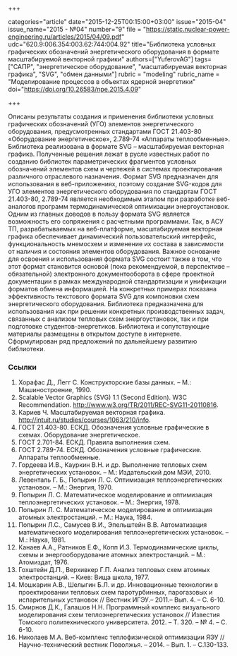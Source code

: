 +++

categories="article"
date="2015-12-25T00:15:00+03:00"
issue="2015-04"
issue_name="2015 - №04"
number="9"
file = "https://static.nuclear-power-engineering.ru/articles/2015/04/09.pdf"
udc="620.9:006.354:003.62:744:004.92"
title="Библиотека условных графических обозначений энергетического оборудования в формате масштабируемой векторной графики"
authors=["YuferovAG"]
tags=["САПР", "энергетическое оборудование", "масштабируемая векторная графика", "SVG", "обмен данными"]
rubric = "modeling"
rubric_name = "Моделирование процессов в объектах ядерной энергетики"
doi="https://doi.org/10.26583/npe.2015.4.09"

+++

Описаны результаты создания и применения библиотеки условных графических обозначений (УГО) элементов энергетического оборудования, предусмотренных стандартами ГОСТ 21.403-80 «Оборудование энергетическое», 2.789-74 «Аппараты теплообменные». Библиотека реализована в формате SVG – масштабируемая векторная графика. Полученные решения лежат в русле известных работ по созданию библиотек параметрических фрагментов условных обозначений элементов схем и чертежей в системах проектирования различного отраслевого назначения. Формат SVG предназначен для использования в веб-приложениях, поэтому создание SVG-кодов для УГО элементов энергетического оборудования по стандартам ГОСТ 21.403-80, 2.789-74 является необходимым этапом при разработке веб-аналогов программ термодинамической оптимизации энергоустановок. Одним из главных доводов в пользу формата SVG является возможность его сопряжения с расчетными программами. Так, в АСУ ТП, разрабатываемых на веб-платформе, масштабируемая векторная графика обеспечивает динамический пользовательский интерфейс, функциональность мнемосхем и изменение их состава в зависимости от наличия и состояния элементов оборудования. Важное основание для освоения и использования формата SVG состоит также в том, что этот формат становится основой (пока рекомендуемой, в перспективе – обязательной) электронного документооборота в сфере проектной документации в рамках международной стандартизации и унификации форматов обмена информацией. На конкретных примерах показана эффективность текстового формата SVG для компоновки схем энергетического оборудования. Библиотека предназначена для использования как при решении конкретных производственных задач, связанных с анализом тепловых схем энергоустановок, так и при подготовке студентов-энергетиков. Библиотека и сопутствующие материалы размещены в открытом доступе в интернете. Сформулирован ряд предложений по дальнейшему развитию библиотеки.

### Ссылки

1. Хорафас Д., Легг С. Конструкторские базы данных. – М.: Машиностроение, 1990.
2. Scalable Vector Graphics (SVG) 1.1 (Second Edition). W3C Recommendation. http://www.w3.org/TR/2011/REC-SVG11-20110816.
3. Кариев Ч. Масштабируемая векторная графика. http://intuit.ru/studies/courses/1063/210/info.
4. ГОСТ 21.403-80. ЕСКД. Обозначения условные графические в схемах. Оборудование энергетическое.
5. ГОСТ 2.701-84. ЕСКД. Правила выполнения схем.
6. ГОСТ 2.789-74. ЕСКД. Обозначения условные графические. Аппараты теплообменные.
7. Гордеева И.В., Кауркин В.Н. и др. Выполнение тепловых схем энергетических установок. – М.: Издательский дом МЭИ, 2010.
8. Левенталь Г. Б., Попырин Л. С. Оптимизация теплоэнергетических установок. – М.: Энергия, 1970.
9. Попырин Л. С. Математическое моделирование и оптимизация теплоэнергетических установок. – М.: Энергия, 1978.
10. Попырин Л. С. Математическое моделирование и оптимизация атомных электростанций. – М.: Наука, 1984.
11. Попырин Л.С., Самусев В.И., Эпельштейн В.В. Автоматизация математического моделирования теплоэнергетических установок. – М.: Наука, 1981.
12. Канаев А.А., Ратников Е.Ф., Копп И.3. Термодинамические циклы, схемы и энергооборудование атомных электростанций. – М.: Атомиздат, 1976.
13. Гохштейн Д.П., Верхивкер Г.П. Анализ тепловых схем атомных электростанций. – Киев: Вища школа, 1977.
14. Мошкарин А.В., Шелыгин Б.Л. и др. Инновационные технологии в проектировании тепловых схем паротурбинных, парогазовых и испарительных установок // Вестник ИГЭУ.– 2011.– Вып. 4. – С. 6-10.
15. Смирнов Д.К., Галашов Н.Н. Программный комплекс визуального моделирования схем теплоэнергетических установок // Известия Томского политехнического университета. 2012. – Т. 320. – № 4. – С. 6-10.
16. Николаев М.А. Веб-комплекс теплофизической оптимизации ЯЭУ // Научно-технический вестник Поволжья. – 2014. – Вып. 1. – С.130-133.